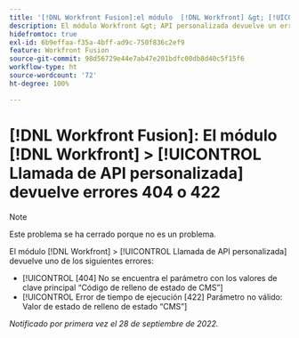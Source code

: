 ```yaml
---
title: '[!DNL Workfront Fusion]:el módulo  [!DNL Workfront] &gt; [!UICONTROL Llamada de API personalizada] devuelve errores 404 o 422'
description: El módulo Workfront &gt; API personalizada devuelve un error.
hidefromtoc: true
exl-id: 6b9effaa-f35a-4bff-ad9c-750f836c2ef9
feature: Workfront Fusion
source-git-commit: 98d56729e44e7ab47e201bdfc00db8d40c5f15f6
workflow-type: ht
source-wordcount: '72'
ht-degree: 100%

---
```


# [!DNL Workfront Fusion]: El módulo [!DNL Workfront] > [!UICONTROL Llamada de API personalizada] devuelve errores 404 o 422

>[!NOTE]
>
>Este problema se ha cerrado porque no es un problema.

El módulo [!DNL Workfront] > [!UICONTROL Llamada de API personalizada] devuelve uno de los siguientes errores:

* [!UICONTROL [404] No se encuentra el parámetro con los valores de clave principal “Código de relleno de estado de CMS”]
* [!UICONTROL Error de tiempo de ejecución [422] Parámetro no válido: Valor de estado de relleno de estado “CMS”]

_Notificado por primera vez el 28 de septiembre de 2022._
